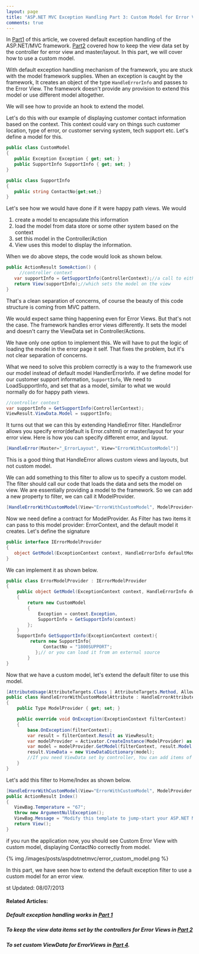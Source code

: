 ```yaml
---
layout: page
title: "ASP.NET MVC Exception Handling Part 3: Custom Model for Error View"
comments: true
---
```

 
In [Part1](/blog/2013/07/18/asp-dot-net-exception-handling-explained) of this article, we covered default exception handling of the ASP.NET/MVC framework.
[Part2](/blog/2013/07/18/asp-dot-net-mvc4-global-error-handling/) covered how to keep the view data set by the controller for error view and master/layout.
 In this part, we will cover how to use a custom model.

   With default exception handling mechanism of the framework, you are stuck with the model framework supplies. When an exception is caught by the framework, It creates an object of the type ```HandleErrorInfo``` 
and passes to the Error View.
 The framework doesn't provide any provision to extend this model or use different model altogether. 

We will see how to provide an hook to extend the model. 

 <!-- more -->
Let's do this with our example of displaying customer contact information based on the context. This context could vary on things such customer location, type of error, or customer serving system, tech support etc. 
Let's define a model for this.
     
``` csharp CustomModel 
public class CustomModel
{
   public Exception Exception { get; set; }
   public SupportInfo SupportInfo { get; set; }
}

public class SupportInfo
{
   public string ContactNo{get;set;}
}
```
Let's see how we would have done if it were happy path views. 
We would

1. create a model to encapsulate this information
2. load the model from data store or some other system based on the context 
3. set this model in the Controller/Action
4. View uses this model to display the information.

When we do above steps, the code would look as shown below.

``` csharp
public ActionResult SomeAction() {
     //controller context
   var supportInfo = GetSupportInfo(ControllerContext);//a call to either your repo, or service
   return View(supportInfo);//which sets the model on the view
}
``` 
  That's a clean separation of concerns, of course the beauty of this code structure is coming from MVC pattern. 

  We would expect same thing happening even for Error Views. But that's not the case. The framework handles error views differently. It sets the model and doesn't carry the ViewData set in Controller/Actions. 
 
   We have only one option to implement this. We will have to put the logic of loading the model in the error page it self. That fixes the problem, but it's not clear separation of concerns.

   What we need to solve this problem correctly is a way to the framework use our model instead of default model HandlerErrorInfo.
 if we define model for our customer support information, 
  ```SupportInfo```, 
   We need to LoadSupportInfo, and set that as a model, similar to what we would normally do for happy path views.
``` csharp
//controller context
var supportInfo = GetSupportInfo(ControllerContext);
ViewResult.ViewData.Model = supportInfo;
``` 
   
It turns out that we can this by extending HandleError filter. 
   HandleError allows you specify error(default is Error.cshtml) or master/layout for your error view. Here is how you can specify different error, and layout.

``` csharp   
[HandleError(Master="_ErrorLayout", View="ErrorWithCustomModel")]
```   
  This is a good thing that HandleError allows custom views and layouts, but not custom model.  

 We can add something to this filter to allow us to specify a custom model.
The filter should call our code that loads the data and sets the model on view.
We are essentially providing a model to the framework. So we can add a new property to filter, we can call it ModelProvider.


``` csharp   
[HandleErrorWithCustomModel(View="ErrorWithCustomModel", ModelProvider=typeof(ErrorModelProvider))]
```

  Now we need define a contract for ModelProvider. 
As Filter has two items it can pass to this model provider: ErrorContext, and the default model it creates. Let's define the signature

``` csharp contract 
public interface IErrorModelProvider
{
   object GetModel(ExceptionContext context, HandleErrorInfo defaultModel);
}
```

We can implement it as shown below.
  
``` csharp 
public class ErrorModelProvider : IErrorModelProvider
{
    public object GetModel(ExceptionContext context, HandleErrorInfo defaultModel)
    {
        return new CustomModel
        {
            Exception = context.Exception,
            SupportInfo = GetSupportInfo(context)
        };
    }
    SupportInfo GetSupportInfo(ExceptionContext context){
         return new SupportInfo{
              ContactNo = "1800SUPPORT";
           };// or you can load it from an external source
        }
}
```
 Now that we have a custom model, let's extend the default filter to use this model.

``` csharp 
[AttributeUsage(AttributeTargets.Class | AttributeTargets.Method, AllowMultiple = true, Inherited = true)]
public class HandleErrorWithCustomModelAttribute : HandleErrorAttribute
{
    public Type ModelProvider { get; set; }

    public override void OnException(ExceptionContext filterContext)
    {
        base.OnException(filterContext);
        var result = filterContext.Result as ViewResult;
        var modelProvider = Activator.CreateInstance(ModelProvider) as IErrorModelProvider;
        var model = modelProvider.GetModel(filterContext, result.Model as HandleErrorInfo);
        result.ViewData = new ViewDataDictionary(model);
        //If you need ViewData set by controller, You can add items of Controller.ViewData to View's ViewData.
    }
}
```

Let's add this filter to Home/Index as shown below.

```  csharp HomeController.cs
[HandleErrorWithCustomModel(View="ErrorWithCustomModel", ModelProvider = typeof(ErrorModelProvider))]
public ActionResult Index()
{
   ViewBag.Temperature = "67";
   throw new ArgumentNullException();
   ViewBag.Message = "Modify this template to jump-start your ASP.NET MVC application.";
   return View();
}
```

if you run the application now, you should see Custom Error View with custom model, displaying ContactNo correctly from model.

{% img /images/posts/aspdotnetmvc/error_custom_model.png %}

  In this part, we have seen how to extend the default exception filter to use a custom model for an error view.


st Updated: 08/07/2013

#### Related Articles:

##### Default exception handling works in [Part 1](/articles/dotnet/aspnet/mvc/exceptions/explained)
##### To keep the view data items set by the controllers for Error Views in [Part 2](/articles/dotnet/aspnet/mvc/exceptions/keep-viewdata)                      
#####  To set custom ViewData for ErrorViews in [Part 4](/articles/dotnet/aspnet/mvc/exceptions/custom-viewdata). 


